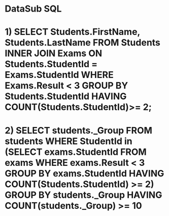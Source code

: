 # DataSub SQL

# 1)  SELECT Students.FirstName, Students.LastName FROM Students INNER JOIN Exams ON Students.StudentId = Exams.StudentId WHERE Exams.Result < 3 GROUP BY Students.StudentId HAVING COUNT(Students.StudentId)>= 2;

# 2) SELECT students._Group FROM students WHERE StudentId in (SELECT exams.StudentId FROM exams WHERE exams.Result < 3 GROUP BY exams.StudentId HAVING COUNT(Students.StudentId) >= 2) GROUP BY students._Group HAVING   COUNT(students._Group) >= 10
